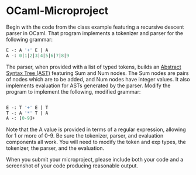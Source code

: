 # OCaml-Microproject

Begin with the code from the class example featuring a recursive descent parser in OCaml. That program implements a tokenizer and parser for the following grammar:
```OCaml
E -: A '+' E | A
A -: 0|1|2|3|4|5|6|7|8|9
```

The parser, when provided with a list of typed tokens, builds an [Abstract Syntax Tree (AST)]() featuring Sum and Num nodes. The Sum nodes are pairs of nodes which are to be added, and Num nodes have integer values. It also implements evaluation for ASTs generated by the parser. Modify the program to implement the following, modified grammar:
```OCaml

E -: T '+' E | T
T -: A '*' T | A
A -: [0-9]+

```


Note that the A value is provided in terms of a regular expression, allowing for 1 or more of 0-9. Be sure the tokenizer, parser, and evaluation components all work. You will need to modify the token and exp types, the tokenizer, the parser, and the evaluation.

When you submit your microproject, please include both your code and a screenshot of your code producing reasonable output.
